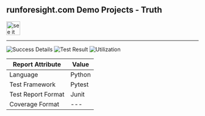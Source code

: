 
## runforesight.com Demo Projects - Truth 


<a href="https://demo.app.runforesight.com/repositories/github/runforesight-demo/truth/workflow-runs">
  <img src="https://4750167.fs1.hubspotusercontent-na1.net/hubfs/4750167/foresight-live-badge-72.png" height="36" alt="see it on foresight" />
</a>

---
![Success Details](https://api-public.service.runforesight.com/api/v1/badge/success?repoId=6b19f16b-07a9-4cb3-bed4-c7f19dde3ce6)
![Test Result](https://api-public.service.runforesight.com/api/v1/badge/test?repoId=6b19f16b-07a9-4cb3-bed4-c7f19dde3ce6)
![Utilization](https://api-public.service.runforesight.com/api/v1/badge/utilization?repoId=6b19f16b-07a9-4cb3-bed4-c7f19dde3ce6)

| Report Attribute  | Value   | 
|---|---|
| Language  | Python |
| Test Framework  | Pytest |
| Test Report Format | Junit |
| Coverage Format | --- |

